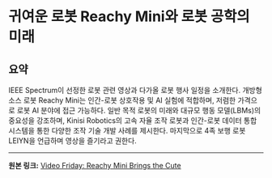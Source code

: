 # 귀여운 로봇 Reachy Mini와 로봇 공학의 미래

## 요약
IEEE Spectrum이 선정한 로봇 관련 영상과 다가올 로봇 행사 일정을 소개한다.  개방형 소스 로봇 Reachy Mini는 인간-로봇 상호작용 및 AI 실험에 적합하며, 저렴한 가격으로 로봇 AI 분야에 접근 가능하다.  일반 목적 로봇의 미래와 대규모 행동 모델(LBMs)의 중요성을 강조하며, Kinisi Robotics의 고속 자율 조작 로봇과 인간-로봇 데이터 통합 시스템을 통한 다양한 조작 기술 개발 사례를 제시한다.  마지막으로 4족 보행 로봇 LEIYN을 언급하며 영상을 즐기라고 권한다.

---

**원본 링크:** [Video Friday: Reachy Mini Brings the Cute](https://spectrum.ieee.org/video-friday-reachy-mini)

